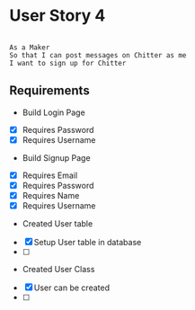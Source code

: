 # User Story 4

```

As a Maker
So that I can post messages on Chitter as me
I want to sign up for Chitter

```

## Requirements

*  Build Login Page
  - [X] Requires Password
  - [X] Requires Username

*  Build Signup Page
  - [X]  Requires Email
  - [X]  Requires Password
  - [X]  Requires Name
  - [X]  Requires Username

*  Created User table
  - [X] Setup User table in database
  - [ ] 

*  Created User Class
  - [X] User can be created
  - [ ] 